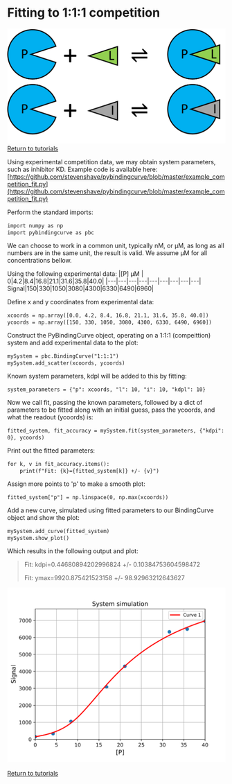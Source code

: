 # Fitting to 1:1:1 competition
![1:1 binding system](./images/Fig_system_competition.png "1:1 binding system")
[Return to tutorials](tutorial.md)

 
Using experimental competition data, we may obtain system parameters, such as inhibitor KD. Example code is available here:
[https://github.com/stevenshave/pybindingcurve/blob/master/example_competition_fit.py](https://github.com/stevenshave/pybindingcurve/blob/master/example_competition_fit.py)

Perform the standard imports:
```
import numpy as np
import pybindingcurve as pbc
```
We can choose to work in a common unit, typically nM, or µM, as long as all numbers are in the same unit, the result is valid.  We assume µM for all concentrations bellow.

Using the following experimental data:
|[P] µM | 0|4.2|8.4|16.8|21.1|31.6|35.8|40.0|
|---|---|---|---|---|---|---|---|---|
Signal|150|330|1050|3080|4300|6330|6490|6960|

Define x and y coordinates from experimental data:
```
xcoords = np.array([0.0, 4.2, 8.4, 16.8, 21.1, 31.6, 35.8, 40.0])
ycoords = np.array([150, 330, 1050, 3080, 4300, 6330, 6490, 6960])
```

Construct the PyBindingCurve object, operating on a 1:1:1 (compeittion) system and add experimental data to the plot:
```
mySystem = pbc.BindingCurve("1:1:1")
mySystem.add_scatter(xcoords, ycoords)
```

Known system parameters, kdpl will be added to this by fitting:
```
system_parameters = {"p": xcoords, "l": 10, "i": 10, "kdpl": 10}
```
Now we call fit, passing the known parameters, followed by a dict of parameters to be fitted along with an initial guess, pass the ycoords, and what the readout (ycoords) is:
```
fitted_system, fit_accuracy = mySystem.fit(system_parameters, {"kdpi": 0}, ycoords)
```
Print out the fitted parameters:
```
for k, v in fit_accuracy.items():
    print(f"Fit: {k}={fitted_system[k]} +/- {v}")
```
Assign more points to 'p' to make a smooth plot:
```
fitted_system["p"] = np.linspace(0, np.max(xcoords))
```
Add a new curve, simulated using fitted parameters to our BindingCurve object and show the plot:
```
mySystem.add_curve(fitted_system)
mySystem.show_plot()
```
Which results in the following output and plot:
> Fit: kdpi=0.44680894202996824 +/- 0.10384753604598472
>
> Fit: ymax=9920.875421523158 +/- 98.92963212643627

![Fitting competition data](./images/Fig_competition_fit.svg "Fitting competition data")


[Return to tutorials](tutorial.md)
